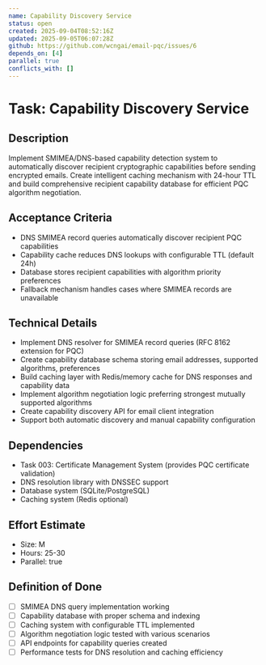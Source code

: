 ```yaml
---
name: Capability Discovery Service
status: open
created: 2025-09-04T08:52:16Z
updated: 2025-09-05T06:07:28Z
github: https://github.com/wcngai/email-pqc/issues/6
depends_on: [4]
parallel: true
conflicts_with: []
---
```


# Task: Capability Discovery Service

## Description
Implement SMIMEA/DNS-based capability detection system to automatically discover recipient cryptographic capabilities before sending encrypted emails. Create intelligent caching mechanism with 24-hour TTL and build comprehensive recipient capability database for efficient PQC algorithm negotiation.

## Acceptance Criteria
- DNS SMIMEA record queries automatically discover recipient PQC capabilities
- Capability cache reduces DNS lookups with configurable TTL (default 24h)
- Database stores recipient capabilities with algorithm priority preferences
- Fallback mechanism handles cases where SMIMEA records are unavailable

## Technical Details
- Implement DNS resolver for SMIMEA record queries (RFC 8162 extension for PQC)
- Create capability database schema storing email addresses, supported algorithms, preferences
- Build caching layer with Redis/memory cache for DNS responses and capability data
- Implement algorithm negotiation logic preferring strongest mutually supported algorithms
- Create capability discovery API for email client integration
- Support both automatic discovery and manual capability configuration

## Dependencies
- Task 003: Certificate Management System (provides PQC certificate validation)
- DNS resolution library with DNSSEC support
- Database system (SQLite/PostgreSQL)
- Caching system (Redis optional)

## Effort Estimate
- Size: M
- Hours: 25-30
- Parallel: true

## Definition of Done
- [ ] SMIMEA DNS query implementation working
- [ ] Capability database with proper schema and indexing
- [ ] Caching system with configurable TTL implemented
- [ ] Algorithm negotiation logic tested with various scenarios
- [ ] API endpoints for capability queries created
- [ ] Performance tests for DNS resolution and caching efficiency
